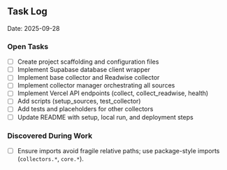 ## Task Log

Date: 2025-09-28

### Open Tasks
- [ ] Create project scaffolding and configuration files
- [ ] Implement Supabase database client wrapper
- [ ] Implement base collector and Readwise collector
- [ ] Implement collector manager orchestrating all sources
- [ ] Implement Vercel API endpoints (collect, collect_readwise, health)
- [ ] Add scripts (setup_sources, test_collector)
- [ ] Add tests and placeholders for other collectors
- [ ] Update README with setup, local run, and deployment steps

### Discovered During Work
- [ ] Ensure imports avoid fragile relative paths; use package-style imports (`collectors.*`, `core.*`).



